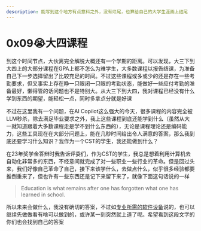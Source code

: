 ```yaml
---
description: 能写到这个地方有点意料之外，没有烂尾，也算给自己的大学生涯画上结尾
---
```


# 0x09😭大四课程

到这个时间节点，大伙离完全解脱大概还有一个学期的距离。可以发现，大三下到大四上的大部分课程在GPA上都不怎么为难学生，大多数课程以报告结课，为准备自己下一步选择留出了比较充足的时间。不过这些课程或多或少的还是存在一些考勤要求，但又事实上存在睁一只眼闭一只眼的考勤状态，能做好一些应付考勤的准备最好，懒得管的话问题也不是特别大。从大三下到大四，我对课程已经没有什么学到东西的期望，能轻松一点，同时多拿点分就是好课

不过在这里我有一个问题，在AI Copilot这么强大的今天，很多课程的内容完全被LLM秒杀，除去满足毕业要求之外，我上这些课程到底还能学到什么（虽然从大一就知道跟着大多数课程走是学不到什么东西的），无论是课程理论还是编码能力，这些工具现在在大部分问题上，能在几秒时间给出令人满意的答案，那么我到底还要学习什么知识？我作为一个CST的学生，我还能做到什么？

在23年奖学金答辩时我告诉评委们，作为CST的学生，我总是想着利用计算机去自动化非常多的东西，不经意间就完成了对一些职业一些行业的革命。但是回过头来，我们好像自己革命了自己，接下来该学什么，去做点什么，似乎很多经验都要推倒重来了，但也许有一些东西还是记下来留下来了，就像下面这句话说的一样

> Education is what remains after one has forgotten what one has learned in school.

所以未来会做什么，我没有确切的答案，不过如[专业所需的软件设备](../../intro/1.-xiang-xiang-zi-ji-wei-lai-yao-cheng-wei-shi-mo-yang-de-ren-ba/zhuan-ye-suo-xu-de-ruan-jian-she-bei.md)说的，也可以继续先做做看有啥可以做到的，或许某一刻突然就上道了呢。希望看到这段文字的你们也会找到自己的答案
